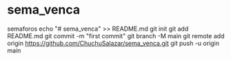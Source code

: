 # sema_venca
semaforos
echo "# sema_venca" >> README.md
git init
git add README.md
git commit -m "first commit"
git branch -M main
git remote add origin https://github.com/ChuchuSalazar/sema_venca.git
git push -u origin main
